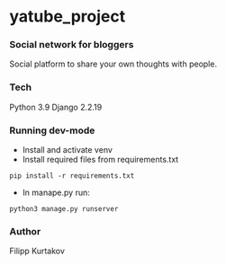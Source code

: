 # yatube_project
### Social network for bloggers
Social platform to share your own thoughts with people.
### Tech
Python 3.9
Django 2.2.19
### Running dev-mode
- Install and activate venv
- Install required files from requirements.txt
```
pip install -r requirements.txt
```
- In manape.py run:
```
python3 manage.py runserver
```
### Author
Filipp Kurtakov